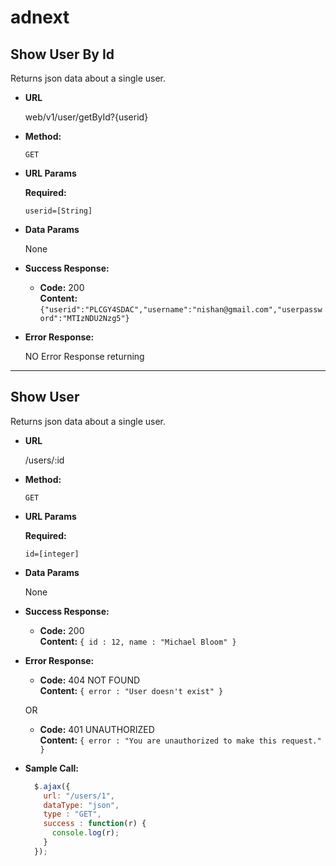 # adnext

**Show User By Id**
----
  Returns json data about a single user.

* **URL**

  web/v1/user/getById?{userid}

* **Method:**

  `GET`
  
*  **URL Params**

   **Required:**
 
   `userid=[String]`

* **Data Params**

  None

* **Success Response:**

  * **Code:** 200 <br />
    **Content:** `{"userid":"PLCGY4SDAC","username":"nishan@gmail.com","userpassword":"MTIzNDU2Nzg5"}`
 
* **Error Response:**

  NO Error Response returning
---------------------------------------------------------------------------------------------------------------------

**Show User**
----
  Returns json data about a single user.

* **URL**

  /users/:id

* **Method:**

  `GET`
  
*  **URL Params**

   **Required:**
 
   `id=[integer]`

* **Data Params**

  None

* **Success Response:**

  * **Code:** 200 <br />
    **Content:** `{ id : 12, name : "Michael Bloom" }`
 
* **Error Response:**

  * **Code:** 404 NOT FOUND <br />
    **Content:** `{ error : "User doesn't exist" }`

  OR

  * **Code:** 401 UNAUTHORIZED <br />
    **Content:** `{ error : "You are unauthorized to make this request." }`

* **Sample Call:**

  ```javascript
    $.ajax({
      url: "/users/1",
      dataType: "json",
      type : "GET",
      success : function(r) {
        console.log(r);
      }
    });
  ```
